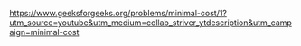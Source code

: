 https://www.geeksforgeeks.org/problems/minimal-cost/1?utm_source=youtube&utm_medium=collab_striver_ytdescription&utm_campaign=minimal-cost
